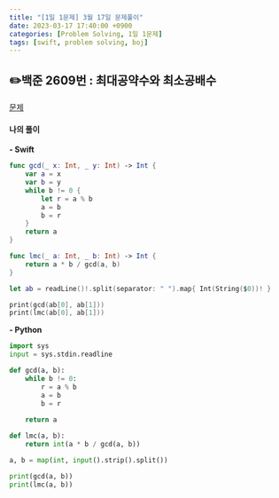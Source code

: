 ```yaml
---
title: "[1일 1문제] 3월 17일 문제풀이"
date: 2023-03-17 17:40:00 +0900
categories: [Problem Solving, 1일 1문제]
tags: [swift, problem solving, boj]
---
```


## ✏️백준 2609번 : 최대공약수와 최소공배수
[문제](https://www.acmicpc.net/problem/2609)

#### 나의 풀이
**- Swift**
```swift
func gcd(_ x: Int, _ y: Int) -> Int {
    var a = x
    var b = y
    while b != 0 {
        let r = a % b
        a = b
        b = r
    }
    return a
}

func lmc(_ a: Int, _ b: Int) -> Int {
    return a * b / gcd(a, b)
}

let ab = readLine()!.split(separator: " ").map{ Int(String($0))! }

print(gcd(ab[0], ab[1]))
print(lmc(ab[0], ab[1]))
```

**- Python**
```python
import sys
input = sys.stdin.readline

def gcd(a, b):
    while b != 0:
        r = a % b
        a = b
        b = r
    
    return a

def lmc(a, b):
    return int(a * b / gcd(a, b))

a, b = map(int, input().strip().split())

print(gcd(a, b))
print(lmc(a, b))
```
